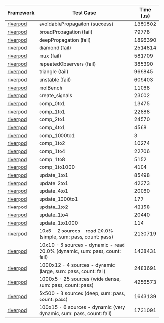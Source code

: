 | Framework | Test Case | Time (μs) |
| --- | --- | --- |
| [riverpod](https://github.com/rrousselGit/riverpod) | avoidablePropagation (success) | 1350502 |
| [riverpod](https://github.com/rrousselGit/riverpod) | broadPropagation (fail) | 79778 |
| [riverpod](https://github.com/rrousselGit/riverpod) | deepPropagation (fail) | 1896390 |
| [riverpod](https://github.com/rrousselGit/riverpod) | diamond (fail) | 2514814 |
| [riverpod](https://github.com/rrousselGit/riverpod) | mux (fail) | 581709 |
| [riverpod](https://github.com/rrousselGit/riverpod) | repeatedObservers (fail) | 385390 |
| [riverpod](https://github.com/rrousselGit/riverpod) | triangle (fail) | 969845 |
| [riverpod](https://github.com/rrousselGit/riverpod) | unstable (fail) | 609403 |
| [riverpod](https://github.com/rrousselGit/riverpod) | molBench | 11068 |
| [riverpod](https://github.com/rrousselGit/riverpod) | create_signals | 23002 |
| [riverpod](https://github.com/rrousselGit/riverpod) | comp_0to1 | 13475 |
| [riverpod](https://github.com/rrousselGit/riverpod) | comp_1to1 | 22888 |
| [riverpod](https://github.com/rrousselGit/riverpod) | comp_2to1 | 24570 |
| [riverpod](https://github.com/rrousselGit/riverpod) | comp_4to1 | 4568 |
| [riverpod](https://github.com/rrousselGit/riverpod) | comp_1000to1 | 3 |
| [riverpod](https://github.com/rrousselGit/riverpod) | comp_1to2 | 10274 |
| [riverpod](https://github.com/rrousselGit/riverpod) | comp_1to4 | 22706 |
| [riverpod](https://github.com/rrousselGit/riverpod) | comp_1to8 | 5152 |
| [riverpod](https://github.com/rrousselGit/riverpod) | comp_1to1000 | 4104 |
| [riverpod](https://github.com/rrousselGit/riverpod) | update_1to1 | 85498 |
| [riverpod](https://github.com/rrousselGit/riverpod) | update_2to1 | 42373 |
| [riverpod](https://github.com/rrousselGit/riverpod) | update_4to1 | 20060 |
| [riverpod](https://github.com/rrousselGit/riverpod) | update_1000to1 | 177 |
| [riverpod](https://github.com/rrousselGit/riverpod) | update_1to2 | 42158 |
| [riverpod](https://github.com/rrousselGit/riverpod) | update_1to4 | 20440 |
| [riverpod](https://github.com/rrousselGit/riverpod) | update_1to1000 | 114 |
| [riverpod](https://github.com/rrousselGit/riverpod) | 10x5 - 2 sources - read 20.0% (simple, sum: pass, count: pass) | 2130719 |
| [riverpod](https://github.com/rrousselGit/riverpod) | 10x10 - 6 sources - dynamic - read 20.0% (dynamic, sum: pass, count: fail) | 1438431 |
| [riverpod](https://github.com/rrousselGit/riverpod) | 1000x12 - 4 sources - dynamic (large, sum: pass, count: fail) | 2483691 |
| [riverpod](https://github.com/rrousselGit/riverpod) | 1000x5 - 25 sources (wide dense, sum: pass, count: pass) | 4256573 |
| [riverpod](https://github.com/rrousselGit/riverpod) | 5x500 - 3 sources (deep, sum: pass, count: pass) | 1643139 |
| [riverpod](https://github.com/rrousselGit/riverpod) | 100x15 - 6 sources - dynamic (very dynamic, sum: pass, count: fail) | 1731091 |
